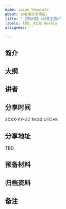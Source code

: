 ```yaml
---
name: issue_template
about: 讲者用分享模板。
title: "【预分享】<分享主题>"
labels: TBD, A2OS Weekly
assignees: ''

---
```


## 简介 

## 大纲

## 讲者
<!-- 此处可以写下自我介绍，方便同学们与你交流哦 -->

## 分享时间

20XX-YY-ZZ 19:30 UTC+8

## 分享地址

TBD.

## 预备材料

## 归档资料

## 备注
<!-- QA 什么的 -->
